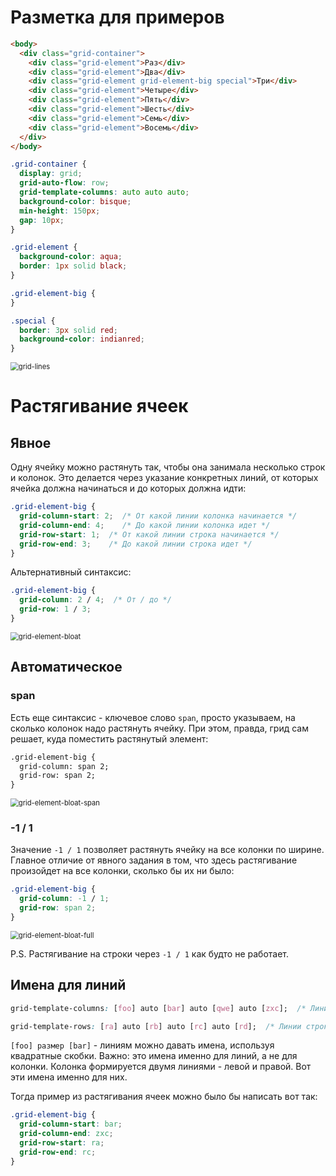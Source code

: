 # Разметка для примеров

```html
<body>
  <div class="grid-container">
    <div class="grid-element">Раз</div>
    <div class="grid-element">Два</div>
    <div class="grid-element grid-element-big special">Три</div>
    <div class="grid-element">Четыре</div>
    <div class="grid-element">Пять</div>
    <div class="grid-element">Шесть</div>
    <div class="grid-element">Семь</div>
    <div class="grid-element">Восемь</div>
  </div>
</body>
```

```css
.grid-container {
  display: grid;
  grid-auto-flow: row;
  grid-template-columns: auto auto auto;
  background-color: bisque;
  min-height: 150px;
  gap: 10px;
}

.grid-element {
  background-color: aqua;
  border: 1px solid black;
}

.grid-element-big {
}

.special {
  border: 3px solid red;
  background-color: indianred;
}
```

<img src="img/grid-lines.png" alt="grid-lines" style="zoom:80%;" />

# Растягивание ячеек

## Явное

Одну ячейку можно растянуть так, чтобы она занимала несколько строк и колонок. Это делается через указание конкретных линий, от которых ячейка должна начинаться и до которых должна идти:

```css
.grid-element-big {  
  grid-column-start: 2;  /* От какой линии колонка начинается */
  grid-column-end: 4;    /* До какой линии колонка идет */
  grid-row-start: 1;  /* От какой линии строка начинается */
  grid-row-end: 3;    /* До какой линии строка идет */
}
```

Альтернативный синтаксис:

```css
.grid-element-big {  
  grid-column: 2 / 4;  /* От / до */
  grid-row: 1 / 3;
}
```

<img src="img/grid-element-bloat.png" alt="grid-element-bloat" style="zoom:80%;" />

## Автоматическое

### span

Есть еще синтаксис - ключевое слово `span`, просто указываем, на сколько колонок надо растянуть ячейку. При этом, правда, грид сам решает, куда поместить растянутый элемент:

```html
.grid-element-big {  
  grid-column: span 2;
  grid-row: span 2;
}
```

<img src="img/grid-element-bloat-span.png" alt="grid-element-bloat-span" style="zoom:80%;" />

### -1 / 1

Значение `-1 / 1` позволяет растянуть ячейку на все колонки по ширине. Главное отличие от явного задания в том, что здесь растягивание произойдет на все колонки, сколько бы их ни было:

```css
.grid-element-big {  
  grid-column: -1 / 1;
  grid-row: span 2;
}
```

<img src="img/grid-element-bloat-full.png" alt="grid-element-bloat-full" style="zoom:80%;" />

P.S. Растягивание на строки через `-1 / 1` как будто не работает.

## Имена для линий

```css
grid-template-columns: [foo] auto [bar] auto [qwe] auto [zxc];  /* Линии колонок, вертикальные */
```

```css
grid-template-rows: [ra] auto [rb] auto [rc] auto [rd];  /* Линии строк, горизонтальные */
```

`[foo] размер [bar]` - линиям можно давать имена, используя квадратные скобки. Важно: это имена именно для линий, а не для колонки. Колонка формируется двумя линиями - левой и правой. Вот эти имена именно для них.

Тогда пример из растягивания ячеек можно было бы написать вот так:

```css
.grid-element-big {  
  grid-column-start: bar;
  grid-column-end: zxc;
  grid-row-start: ra;
  grid-row-end: rc;
}
```

